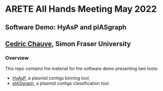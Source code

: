 # ARETE All Hands Meeting May 2022
## Software Demo: HyAsP and plASgraph
## <a href="https://cchauve.github.io/">Cedric Chauve</a>, Simon Fraser University

### Overview
This repo contains the material for the software demo presenting two tools:
- <a href="https://github.com/cchauve/HyAsP">HyAsP</a>, a plasmid contigs binning tool,
- <a href="https://github.com/cchauve/plAsGraph">plASgraph</a>, a plasmid contigs classification tool.
